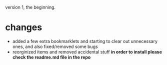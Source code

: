 version 1, the beginning.
# changes
+ added a few extra bookmarklets and starting to clear out unnecessary ones, and also fixed/removed some bugs
+ reorginized items and removed accidental stuff
**in order to install please check the readme.md file in the repo**
